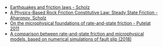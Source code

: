 
- [Earthquakes and friction laws - Scholz](ftp://ftp.gps.caltech.edu/pub/avouac/GE277-2005/Articles/SholzNature1998.pdf)
- [A Physics-Based Rock Friction Constitutive Law: Steady State Friction - Aharonov, Scholz](https://agupubs.onlinelibrary.wiley.com/doi/abs/10.1002/2016JB013829)
- [On the microphysical foundations of rate-and-state friction - Putelat 2011](https://www.sciencedirect.com/science/article/pii/S0022509611000305)
- [A comparison between rate-and-state friction and microphysical models,
based on numerical simulations of fault slip (2018)](https://www.sciencedirect.com/science/article/pii/S0040195117305024)
